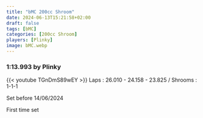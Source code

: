 ```yaml
---
title: "bMC 200cc Shroom"
date: 2024-06-13T15:21:58+02:00
draft: false
tags: [bMC]
categories: [200cc Shroom]
players: [Plinky]
image: bMC.webp
---
```

### 1:13.993 by Plinky

{{< youtube TGnDmS89wEY >}}
Laps : 26.010 - 24.158 - 23.825 /
Shrooms : 1-1-1

Set before 14/06/2024

First time set